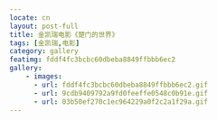 ```yaml
---
locate: cn
layout: post-full
title: 金凯瑞电影《楚门的世界》
tags: [金凯瑞,电影]
category: gallery
featimg: fddf4fc3bcbc60dbeba8849ffbbb6ec2
gallery:
    - images:
      - url: fddf4fc3bcbc60dbeba8849ffbbb6ec2.gif
      - url: 9cdb9409792a9fd0feeffe0548c0b91e.gif
      - url: 03b50ef270c1ec964229a0f2c2a1f29a.gif
---
```

